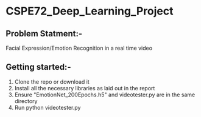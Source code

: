 # CSPE72_Deep_Learning_Project

## Problem Statment:-
Facial Expression/Emotion Recognition in a real time video

## Getting started:-

1. Clone the repo or download it
2. Install all the necessary libraries as laid out in the report
3. Ensure "EmotionNet_200Epochs.h5" and videotester.py are in the same directory
4. Run python videotester.py


